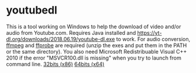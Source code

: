 # youtubedl
This is a tool working on Windows to help the download of video and/or audio from Youtube.com. Requires Java installed and https://yt-dl.org/downloads/2018.06.19/youtube-dl.exe to work. For audio conversion, [ffmpeg](https://github.com/vot/ffbinaries-prebuilt/releases/download/v3.4/ffmpeg-3.4-win-64.zip) and [ffprobe](https://github.com/vot/ffbinaries-prebuilt/releases/download/v3.4/ffprobe-3.4-win-64.zip) are required (unzip the exes and put them in the PATH or the same directory).
You also need Microsoft Redistribuable Visual C++ 2010 if the error "MSVCR100.dll is missing" when you try to launch from command line.
[32bits (x86)](https://www.microsoft.com/fr-fr/download/details.aspx?id=5555)
[64bits (x64)](https://www.microsoft.com/fr-fr/download/details.aspx?id=14632)
